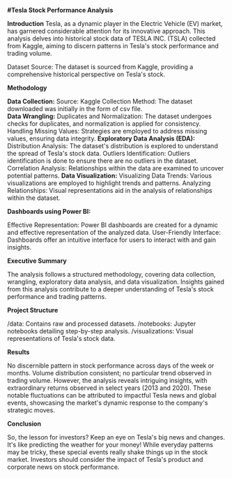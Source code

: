 **#Tesla Stock Performance Analysis**

**Introduction**
Tesla, as a dynamic player in the Electric Vehicle (EV) market, has garnered considerable attention for its innovative approach. This analysis delves into historical stock data of TESLA INC. (TSLA) collected from Kaggle, aiming to discern patterns in Tesla's stock performance and trading volume.

Dataset Source: The dataset is sourced from Kaggle, providing a comprehensive historical perspective on Tesla's stock.

**Methodology**

**Data Collection:**
Source: Kaggle
Collection Method: The dataset downloaded was initially in the form of csv file.  
**Data Wrangling:**
Duplicates and Normalization: The dataset undergoes checks for duplicates, and normalization is applied for consistency.
Handling Missing Values: Strategies are employed to address missing values, ensuring data integrity.
**Exploratory Data Analysis (EDA):**
Distribution Analysis: The dataset's distribution is explored to understand the spread of Tesla's stock data.
Outliers Identification: Outliers identification is done to ensure there are no outliers in the dataset. 
Correlation Analysis: Relationships within the data are examined to uncover potential patterns.
**Data Visualization:**
Visualizing Data Trends: Various visualizations are employed to highlight trends and patterns.
Analyzing Relationships: Visual representations aid in the analysis of relationships within the dataset.

**Dashboards using Power BI:**

Effective Representation: Power BI dashboards are created for a dynamic and effective representation of the analyzed data.
User-Friendly Interface: Dashboards offer an intuitive interface for users to interact with and gain insights.

**Executive Summary**

The analysis follows a structured methodology, covering data collection, wrangling, exploratory data analysis, and data visualization. Insights gained from this analysis contribute to a deeper understanding of Tesla's stock performance and trading patterns.

**Project Structure**

/data: Contains raw and processed datasets.
/notebooks: Jupyter notebooks detailing step-by-step analysis.
/visualizations: Visual representations of Tesla's stock data.

**Results**

No discernible pattern in stock performance across days of the week or months.
Volume distribution consistent; no particular trend observed in trading volume.
However, the analysis reveals intriguing insights, with extraordinary returns observed in select years (2013 and 2020). These notable fluctuations can be attributed to impactful Tesla news and global events, showcasing the market's dynamic response to the company's strategic moves.

**Conclusion**

So, the lesson for investors? Keep an eye on Tesla's big news and changes. It's like predicting the weather for your money!  While everyday patterns may be tricky, these special events really shake things up in the stock market.
 Investors should consider the impact of Tesla's product and corporate news on stock performance.

